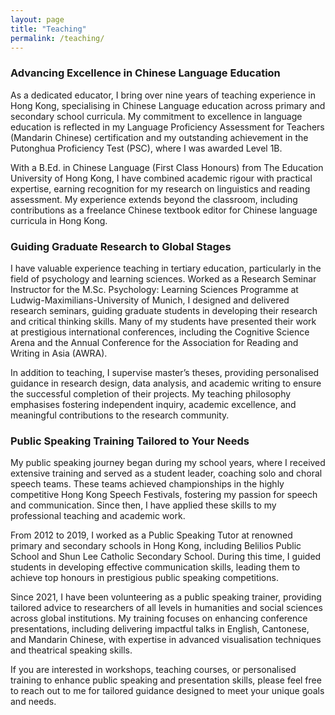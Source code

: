 ```yaml
---
layout: page
title: "Teaching"
permalink: /teaching/
---
```


### Advancing Excellence in Chinese Language Education
As a dedicated educator, I bring over nine years of teaching experience in Hong Kong, specialising in Chinese Language education across primary and secondary school curricula. My commitment to excellence in language education is reflected in my Language Proficiency Assessment for Teachers (Mandarin Chinese) certification and my outstanding achievement in the Putonghua Proficiency Test (PSC), where I was awarded Level 1B.

With a B.Ed. in Chinese Language (First Class Honours) from The Education University of Hong Kong, I have combined academic rigour with practical expertise, earning recognition for my research on linguistics and reading assessment. My experience extends beyond the classroom, including contributions as a freelance Chinese textbook editor for Chinese language curricula in Hong Kong.

### Guiding Graduate Research to Global Stages
I have valuable experience teaching in tertiary education, particularly in the field of psychology and learning sciences. Worked as a Research Seminar Instructor for the M.Sc. Psychology: Learning Sciences Programme at Ludwig-Maximilians-University of Munich, I designed and delivered research seminars, guiding graduate students in developing their research and critical thinking skills. Many of my students have presented their work at prestigious international conferences, including the Cognitive Science Arena and the Annual Conference for the Association for Reading and Writing in Asia (AWRA).

In addition to teaching, I supervise master’s theses, providing personalised guidance in research design, data analysis, and academic writing to ensure the successful completion of their projects. My teaching philosophy emphasises fostering independent inquiry, academic excellence, and meaningful contributions to the research community.

### Public Speaking Training Tailored to Your Needs
My public speaking journey began during my school years, where I received extensive training and served as a student leader, coaching solo and choral speech teams. These teams achieved championships in the highly competitive Hong Kong Speech Festivals, fostering my passion for speech and communication. Since then, I have applied these skills to my professional teaching and academic work.

From 2012 to 2019, I worked as a Public Speaking Tutor at renowned primary and secondary schools in Hong Kong, including Belilios Public School and Shun Lee Catholic Secondary School. During this time, I guided students in developing effective communication skills, leading them to achieve top honours in prestigious public speaking competitions.

Since 2021, I have been volunteering as a public speaking trainer, providing tailored advice to researchers of all levels in humanities and social sciences across global institutions. My training focuses on enhancing conference presentations, including delivering impactful talks in English, Cantonese, and Mandarin Chinese, with expertise in advanced visualisation techniques and theatrical speaking skills.

If you are interested in workshops, teaching courses, or personalised training to enhance public speaking and presentation skills, please feel free to reach out to me for tailored guidance designed to meet your unique goals and needs.
